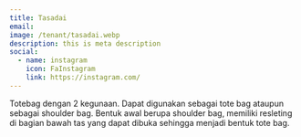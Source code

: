 ```yaml
---
title: Tasadai
email: 
image: /tenant/tasadai.webp
description: this is meta description
social:
  - name: instagram
    icon: FaInstagram
    link: https://instagram.com/
---
```

Totebag dengan 2 kegunaan. Dapat digunakan sebagai tote bag ataupun sebagai shoulder bag. Bentuk awal berupa shoulder bag, memiliki resleting di bagian bawah tas yang dapat dibuka sehingga menjadi bentuk tote bag.